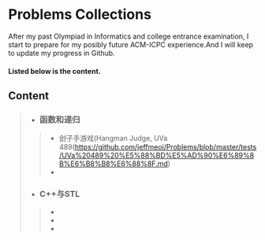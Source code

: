 # Problems Collections
  After my past Olympiad in Informatics and college entrance examination, I start to prepare for my posibly future ACM-ICPC experience.And I will keep to update my progress in Github.
  #### Listed below is the content.

## Content
> * ### 函数和递归
> > * 刽子手游戏(Hangman Judge, UVa 489(https://github.com/jeffmeoi/Problems/blob/master/tests/UVa%20489%20%E5%88%BD%E5%AD%90%E6%89%8B%E6%B8%B8%E6%88%8F.md)
> > * 
> * ### C++与STL
> > * 
> > * 
> > * 


